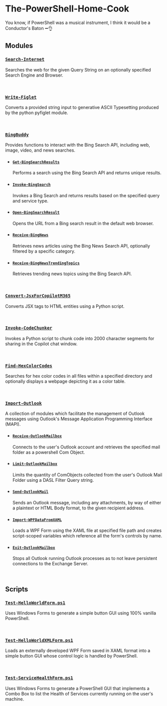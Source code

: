 # The-PowerShell-Home-Cook
You know, if PowerShell was a musical instrument, I think it would be a Conductor's Baton :heavy_minus_sign::ok_hand:

## Modules
### [`Search-Internet`](./Modules/Search-Internet/Search-Internet.psm1)
Searches the web for the given Query String on an optionally specified Search Engine and Browser.

<br>

### [`Write-Figlet`](./Modules/Write-Figlet/Write-Figlet.psm1)
Converts a provided string input to generative ASCII Typesetting produced by the python pyfiglet module.

<br>

### [`BingBuddy`](./Modules/BingBuddy/BingBuddy.psm1)
Provides functions to interact with the Bing Search API, including web, image, video, and news searches.

- #### [`Get-BingSearchResults`](./Modules/BingBuddy/BingBuddy.psm1)
    Performs a search using the Bing Search API and returns unique results.

- #### [`Invoke-BingSearch`](./Modules/BingBuddy/BingBuddy.psm1)
    Invokes a Bing Search and returns results based on the specified query and service type.

- #### [`Open-BingSearchResult`](./Modules/BingBuddy/BingBuddy.psm1)
    Opens the URL from a Bing search result in the default web browser.

- #### [`Receive-BingNews`](./Modules/BingBuddy/BingBuddy.psm1)
    Retrieves news articles using the Bing News Search API, optionally filtered by a specific category.

- #### [`Receive-BingNewsTrendingTopics`](./Modules/BingBuddy/BingBuddy.psm1)
    Retrieves trending news topics using the Bing Search API.

<br>

### [`Convert-JsxForCopilotM365`](./Modules/Convert-JsxForCopilotM365/Convert-JsxForCopilotM365.psm1)
Converts JSX tags to HTML entities using a Python script.

<br>

### [`Invoke-CodeChunker`](./Modules/Invoke-CodeChunker/Invoke-CodeChunker.psm1)
Invokes a Python script to chunk code into 2000 character segments for sharing in the Copilot chat window.

<br>

### [`Find-HexColorCodes`](./Modules/Find-HexColorCodes/Find-HexColorCodes.psm1)
Searches for hex color codes in all files within a specified directory and optionally displays a webpage depicting it as a color table.

<br>

### [`Import-Outlook`](./Modules/Import-Outlook/Import-Outlook.psm1)
A collection of modules which facilitate the management of Outlook messages using Outlook's Message Application Programming Interface (MAPI).

- #### [`Receive-OutlookMailbox`](./Modules/Import-Outlook/Import-Outlook.psm1)
    Connects to the user's Outlook account and retrieves the specified mail folder as a powershell Com Object.

- #### [`Limit-OutlookMailbox`](./Modules/Import-Outlook/Import-Outlook.psm1)
    Limits the quantity of ComObjects collected from the user's Outlook Mail Folder using a DASL Filter Query string.

- #### [`Send-OutlookMail`](./Modules/Import-Outlook/Import-Outlook.psm1)
    Sends an Outlook message, including any attachments, by way of either a plaintext or HTML Body format, to the given recipient address.

- #### [`Import-WPFDataFromXAML`](./Modules/Import-Outlook/Import-Outlook.psm1)
    Loads a WPF Form using the XAML file at specified file path and creates script-scoped variables which reference all the form's controls by name.

- #### [`Exit-OutlookMailbox`](./Modules/Import-Outlook/Import-Outlook.psm1)
    Stops all Outlook running Outlook processes as to not leave persistent connections to the Exchange Server.

<br>

## Scripts
### [`Test-HelloWorldForm.ps1`](./Scripts/Test-HelloWorldForm.ps1)
Uses Windows Forms to generate a simple button GUI using 100% vanilla PowerShell.

<br>

### [`Test-HelloWorldXMLForm.ps1`](./Scripts/Test-HelloWorldXMLForm.ps1)
Loads an externally developed WPF Form saved in XAML format into a simple button GUI whose control logic is handled by PowerShell.

<br>

### [`Test-ServiceHealthForm.ps1`](./Scripts/Test-ServiceHealthForm.ps1)
Uses Windows Forms to generate a PowerShell GUI that implements a Combo Box to list the Health of Services currently running on the user's machine.